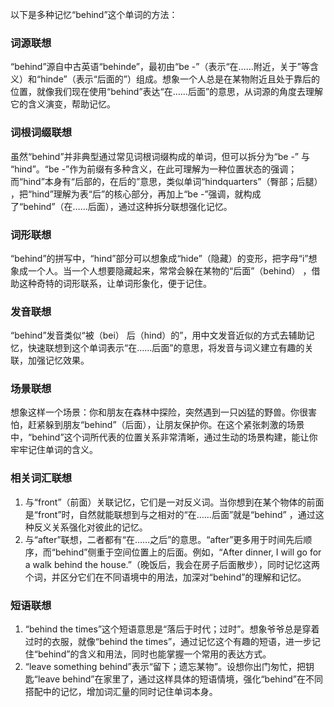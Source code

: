 以下是多种记忆“behind”这个单词的方法：

### 词源联想
“behind”源自中古英语“behinde”，最初由“be -”（表示“在……附近，关于”等含义）和“hinde”（表示“后面的”）组成。想象一个人总是在某物附近且处于靠后的位置，就像我们现在使用“behind”表达“在……后面”的意思，从词源的角度去理解它的含义演变，帮助记忆。

### 词根词缀联想
虽然“behind”并非典型通过常见词根词缀构成的单词，但可以拆分为“be -” 与 “hind”。“be -”作为前缀有多种含义，在此可理解为一种位置状态的强调；而“hind”本身有“后部的，在后的”意思，类似单词“hindquarters”（臀部；后腿） ，把“hind”理解为表“后”的核心部分，再加上“be -”强调，就构成了“behind”（在……后面），通过这种拆分联想强化记忆。

### 词形联想
“behind”的拼写中，“hind”部分可以想象成“hide”（隐藏）的变形，把字母“i”想象成一个人。当一个人想要隐藏起来，常常会躲在某物的“后面”（behind） ，借助这种奇特的词形联系，让单词形象化，便于记住。

### 发音联想
“behind”发音类似“被（bei） 后（hind）的”，用中文发音近似的方式去辅助记忆，快速联想到这个单词表示“在……后面”的意思，将发音与词义建立有趣的关联，加强记忆效果。

### 场景联想
想象这样一个场景：你和朋友在森林中探险，突然遇到一只凶猛的野兽。你很害怕，赶紧躲到朋友“behind”（后面），让朋友保护你。在这个紧张刺激的场景中，“behind”这个词所代表的位置关系非常清晰，通过生动的场景构建，能让你牢牢记住单词的含义。

### 相关词汇联想
1. 与“front”（前面）关联记忆，它们是一对反义词。当你想到在某个物体的前面是“front”时，自然就能联想到与之相对的“在……后面”就是“behind” ，通过这种反义关系强化对彼此的记忆。
2. 与“after”联想，二者都有“在……之后”的意思。“after”更多用于时间先后顺序，而“behind”侧重于空间位置上的后面。例如，“After dinner, I will go for a walk behind the house.”（晚饭后，我会在房子后面散步），同时记忆这两个词，并区分它们在不同语境中的用法，加深对“behind”的理解和记忆。

### 短语联想
1. “behind the times”这个短语意思是“落后于时代；过时”。想象爷爷总是穿着过时的衣服，就像“behind the times”，通过记忆这个有趣的短语，进一步记住“behind”的含义和用法，同时也能掌握一个常用的表达方式。
2. “leave something behind”表示“留下；遗忘某物”。设想你出门匆忙，把钥匙“leave behind”在家里了，通过这样具体的短语情境，强化“behind”在不同搭配中的记忆，增加词汇量的同时记住单词本身。 